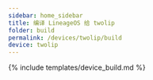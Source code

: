 ```yaml
---
sidebar: home_sidebar
title: 编译 LineageOS 给 twolip
folder: build
permalink: /devices/twolip/build
device: twolip
---
```

{% include templates/device_build.md %}
